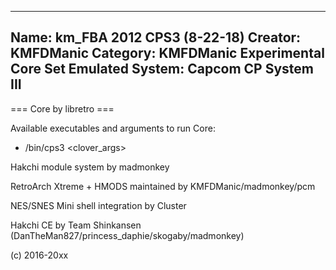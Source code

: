 -----------------------
Name: km_FBA 2012 CPS3 (8-22-18)
Creator: KMFDManic
Category: KMFDManic Experimental Core Set
Emulated System: Capcom CP System III
-----------------------
=== Core by libretro ===

Available executables and arguments to run Core:
- /bin/cps3 <rom> <clover_args>

Hakchi module system by madmonkey

RetroArch Xtreme + HMODS maintained by KMFDManic/madmonkey/pcm

NES/SNES Mini shell integration by Cluster

Hakchi CE by Team Shinkansen (DanTheMan827/princess_daphie/skogaby/madmonkey)

(c) 2016-20xx
